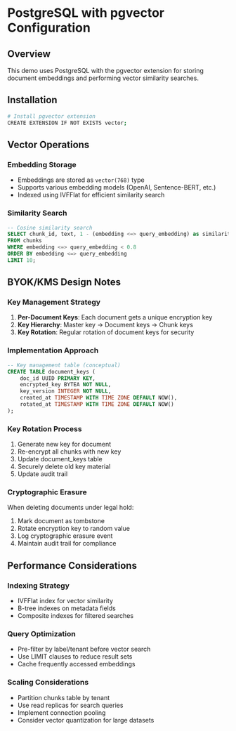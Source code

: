 # PostgreSQL with pgvector Configuration

## Overview

This demo uses PostgreSQL with the pgvector extension for storing document embeddings and performing vector similarity searches.

## Installation

```bash
# Install pgvector extension
CREATE EXTENSION IF NOT EXISTS vector;
```

## Vector Operations

### Embedding Storage
- Embeddings are stored as `vector(768)` type
- Supports various embedding models (OpenAI, Sentence-BERT, etc.)
- Indexed using IVFFlat for efficient similarity search

### Similarity Search
```sql
-- Cosine similarity search
SELECT chunk_id, text, 1 - (embedding <=> query_embedding) as similarity
FROM chunks 
WHERE embedding <=> query_embedding < 0.8
ORDER BY embedding <=> query_embedding
LIMIT 10;
```

## BYOK/KMS Design Notes

### Key Management Strategy
1. **Per-Document Keys**: Each document gets a unique encryption key
2. **Key Hierarchy**: Master key → Document keys → Chunk keys
3. **Key Rotation**: Regular rotation of document keys for security

### Implementation Approach
```sql
-- Key management table (conceptual)
CREATE TABLE document_keys (
    doc_id UUID PRIMARY KEY,
    encrypted_key BYTEA NOT NULL,
    key_version INTEGER NOT NULL,
    created_at TIMESTAMP WITH TIME ZONE DEFAULT NOW(),
    rotated_at TIMESTAMP WITH TIME ZONE DEFAULT NOW()
);
```

### Key Rotation Process
1. Generate new key for document
2. Re-encrypt all chunks with new key
3. Update document_keys table
4. Securely delete old key material
5. Update audit trail

### Cryptographic Erasure
When deleting documents under legal hold:
1. Mark document as tombstone
2. Rotate encryption key to random value
3. Log cryptographic erasure event
4. Maintain audit trail for compliance

## Performance Considerations

### Indexing Strategy
- IVFFlat index for vector similarity
- B-tree indexes on metadata fields
- Composite indexes for filtered searches

### Query Optimization
- Pre-filter by label/tenant before vector search
- Use LIMIT clauses to reduce result sets
- Cache frequently accessed embeddings

### Scaling Considerations
- Partition chunks table by tenant
- Use read replicas for search queries
- Implement connection pooling
- Consider vector quantization for large datasets
